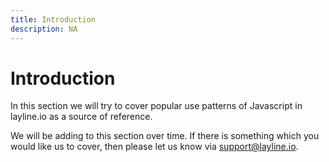 ```yaml
---
title: Introduction
description: NA
---
```


# Introduction

In this section we will try to cover popular use patterns of Javascript in layline.io as a source of reference.

We will be adding to this section over time. If there is something which you would like us to cover, then please let us
know via support@layline.io.

